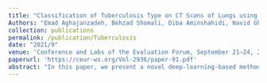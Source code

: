 ```yaml
---
title: "Classification of Tuberculosis Type on CT Scans of Lungs using a fusion of 2D and 3D Deep Convolutional Neural Networks."
Authors: "Emad Aghajanzadeh, Behzad Shomali, Diba Aminshahidi, Navid Ghassemi"
collection: publications
permalink: /publication/Tuberculosis
date: "2021/9"
venue: 'Conference and Labs of the Evaluation Forum, September 21–24, 2021, Bucharest, Romania'
paperurl: 'https://ceur-ws.org/Vol-2936/paper-91.pdf'
abstract: "In this paper, we present a novel deep-learning-based method to deal with volumetric data like CT scans. The method ensembles a 2-dimensional convolutional neural network (2D-CNN) with a 3D-CNN followed by a recurrent neural network (RNN). We used this approach and its constituent to solve the task of categorizing tuberculosis type in the context of ImageCLEF 2021. Our best run ranked 4th based on the Kappa metric by reaching a value of 0.181 and 3rd based on the accuracy of 0.404. Also, it is worthy of mentioning that our obtained results were very similar to that of the third team with a Kappa of 0.190; and we had a big gap with the fifth team with a Kappa of 0.140."
---
```

